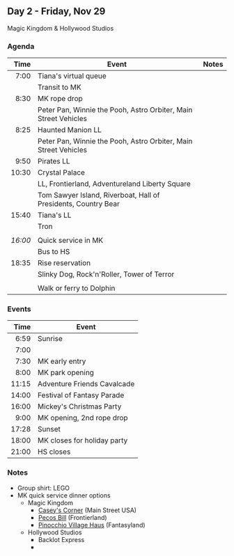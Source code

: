 ## Day 2 - Friday, Nov 29

Magic Kingdom & Hollywood Studios


### Agenda
 
|    Time | Event                                                           | Notes |
|--------:|-----------------------------------------------------------------|-------|
|    7:00 | Tiana's virtual queue                                           | |
|         | Transit to MK                                                   | |
|    8:30 | MK rope drop                                                    | |
|         | Peter Pan, Winnie the Pooh, Astro Orbiter, Main Street Vehicles | |
|    8:25 | Haunted Manion LL                                               | |
|         | Peter Pan, Winnie the Pooh, Astro Orbiter, Main Street Vehicles | |
|    9:50 | Pirates LL                                                      | |
|   10:30 | Crystal Palace                                                  | |
|         | LL, Frontierland, Adventureland Liberty Square                  | |
|         | Tom Sawyer Island, Riverboat, Hall of Presidents, Country Bear  | |
|   15:40 | Tiana's LL                                                      | |
|         | Tron                                                            | |
|         |                                                                 | |
| _16:00_ | Quick service in MK                                             | |
|         | Bus to HS                                                       | |
|   18:35 | Rise reservation                                                | |
|         | Slinky Dog, Rock'n'Roller, Tower of Terror                      | |
|         |                                                                 | |
|         | Walk or ferry to Dolphin                                        | |


### Events

|  Time | Event                       |
|------:|-----------------------------|
|  6:59 | Sunrise                     |
|  7:00 |                             |
|  7:30 | MK early entry              |
|  8:00 | MK park opening             |
| 11:15 | Adventure Friends Cavalcade |
| 14:00 | Festival of Fantasy Parade  |
| 16:00 | Mickey's Christmas Party    |
|  9:00 | MK opening, 2nd rope drop   |
| 17:28 | Sunset                      |
| 18:00 | MK closes for holiday party |
| 21:00 | HS closes                   |


### Notes

- Group shirt: LEGO
- MK quick service dinner options
  - Magic Kingdom
    - [Casey's Corner](https://disneyworld.disney.go.com/dining/magic-kingdom/caseys-corner/) (Main Street USA)
    - [Pecos Bill](https://disneyworld.disney.go.com/dining/magic-kingdom/pecos-bill-tall-tale-inn-and-cafe/) (Frontierland)
    - [Pinocchio Village Haus](https://disneyworld.disney.go.com/dining/magic-kingdom/pinocchio-village-haus/) (Fantasyland)
  - Hollywood Studios
    - Backlot Express
    - 

